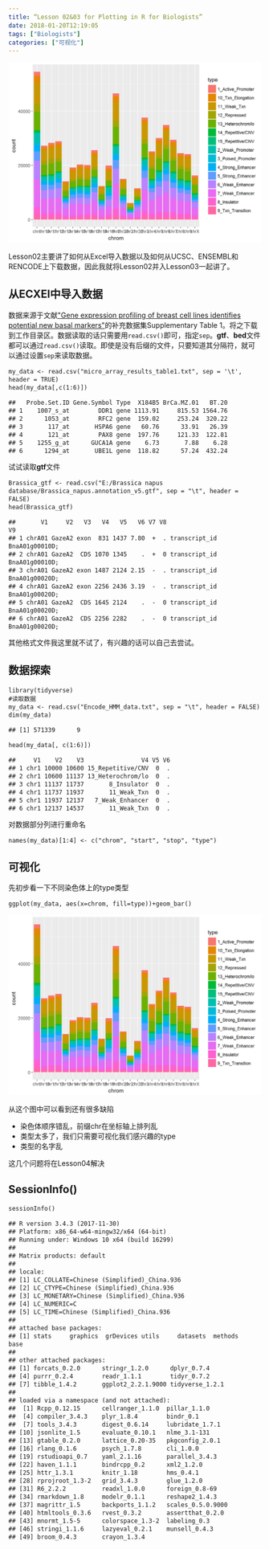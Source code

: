 ```yaml
---
title: “Lesson 02&03 for Plotting in R for Biologists”
date: 2018-01-20T12:19:05
tags: ["Biologists"]
categories: ["可视化"]
---
```


![mark](https://github.com/YTLogos/Pic_blog/blob/master/dBhf13K3Ge.png?raw=true)

Lesson02主要讲了如何从Excel导入数据以及如何从UCSC、ENSEMBL和RENCODE上下载数据，因此我就将Lesson02并入Lesson03一起讲了。

<!--more-->

## 从ECXEl中导入数据

数据来源于文献["Gene expression profiling of breast cell lines identifies potential new basal markers"](https://www.nature.com/articles/1209254)的补充数据集Supplementary Table 1。将之下载到工作目录区。数据读取的话只需要用`read.csv()`即可，指定`sep`。**gtf**、**bed**文件都可以通过`read.csv()`读取。即使是没有后缀的文件，只要知道其分隔符，就可以通过设置`sep`来读取数据。

```{r}
my_data <- read.csv("micro_array_results_table1.txt", sep = '\t', header = TRUE)
head(my_data[,c(1:6)])
```
```
##   Probe.Set.ID Gene.Symbol Type  X184B5 BrCa.MZ.01   BT.20
## 1    1007_s_at        DDR1 gene 1113.91     815.53 1564.76
## 2      1053_at        RFC2 gene  159.02     253.24  320.22
## 3       117_at       HSPA6 gene   60.76      33.91   26.39
## 4       121_at        PAX8 gene  197.76     121.33  122.81
## 5    1255_g_at      GUCA1A gene    6.73       7.88    6.28
## 6      1294_at       UBE1L gene  118.82      57.24  432.24
```

试试读取**gtf**文件
```{r}
Brassica_gtf <- read.csv("E:/Brassica napus database/Brassica_napus.annotation_v5.gtf", sep = "\t", header = FALSE)
head(Brassica_gtf)
```
```
##       V1     V2   V3   V4   V5   V6 V7 V8                           V9
## 1 chrA01 GazeA2 exon  831 1437 7.80  +  . transcript_id BnaA01g00010D;
## 2 chrA01 GazeA2  CDS 1070 1345    .  +  0 transcript_id BnaA01g00010D;
## 3 chrA01 GazeA2 exon 1487 2124 2.15  -  . transcript_id BnaA01g00020D;
## 4 chrA01 GazeA2 exon 2256 2436 3.19  -  . transcript_id BnaA01g00020D;
## 5 chrA01 GazeA2  CDS 1645 2124    .  -  0 transcript_id BnaA01g00020D;
## 6 chrA01 GazeA2  CDS 2256 2282    .  -  0 transcript_id BnaA01g00020D;
```

其他格式文件我这里就不试了，有兴趣的话可以自己去尝试。

## 数据探索
```{r}
library(tidyverse)
#读取数据
my_data <- read.csv("Encode_HMM_data.txt", sep = "\t", header = FALSE)
dim(my_data)
```
```
## [1] 571339      9
```
```
head(my_data[, c(1:6)])
```
```
##     V1    V2    V3                V4 V5 V6
## 1 chr1 10000 10600 15_Repetitive/CNV  0  .
## 2 chr1 10600 11137 13_Heterochrom/lo  0  .
## 3 chr1 11137 11737       8_Insulator  0  .
## 4 chr1 11737 11937       11_Weak_Txn  0  .
## 5 chr1 11937 12137   7_Weak_Enhancer  0  .
## 6 chr1 12137 14537       11_Weak_Txn  0  .
```

对数据部分列进行重命名
```{r}
names(my_data)[1:4] <- c("chrom", "start", "stop", "type")
```

## 可视化
先初步看一下不同染色体上的type类型
```{r}
ggplot(my_data, aes(x=chrom, fill=type))+geom_bar()
```
![mark](https://github.com/YTLogos/Pic_blog/blob/master/dBhf13K3Ge.png?raw=true)

从这个图中可以看到还有很多缺陷

* 染色体顺序错乱，前缀chr在坐标轴上排列乱
* 类型太多了，我们只需要可视化我们感兴趣的type
* 类型的名字乱

这几个问题将在Lesson04解决

## SessionInfo()
```{r}
sessionInfo()
```
```
## R version 3.4.3 (2017-11-30)
## Platform: x86_64-w64-mingw32/x64 (64-bit)
## Running under: Windows 10 x64 (build 16299)
## 
## Matrix products: default
## 
## locale:
## [1] LC_COLLATE=Chinese (Simplified)_China.936 
## [2] LC_CTYPE=Chinese (Simplified)_China.936   
## [3] LC_MONETARY=Chinese (Simplified)_China.936
## [4] LC_NUMERIC=C                              
## [5] LC_TIME=Chinese (Simplified)_China.936    
## 
## attached base packages:
## [1] stats     graphics  grDevices utils     datasets  methods   base     
## 
## other attached packages:
## [1] forcats_0.2.0      stringr_1.2.0      dplyr_0.7.4       
## [4] purrr_0.2.4        readr_1.1.1        tidyr_0.7.2       
## [7] tibble_1.4.2       ggplot2_2.2.1.9000 tidyverse_1.2.1   
## 
## loaded via a namespace (and not attached):
##  [1] Rcpp_0.12.15      cellranger_1.1.0  pillar_1.1.0     
##  [4] compiler_3.4.3    plyr_1.8.4        bindr_0.1        
##  [7] tools_3.4.3       digest_0.6.14     lubridate_1.7.1  
## [10] jsonlite_1.5      evaluate_0.10.1   nlme_3.1-131     
## [13] gtable_0.2.0      lattice_0.20-35   pkgconfig_2.0.1  
## [16] rlang_0.1.6       psych_1.7.8       cli_1.0.0        
## [19] rstudioapi_0.7    yaml_2.1.16       parallel_3.4.3   
## [22] haven_1.1.1       bindrcpp_0.2      xml2_1.2.0       
## [25] httr_1.3.1        knitr_1.18        hms_0.4.1        
## [28] rprojroot_1.3-2   grid_3.4.3        glue_1.2.0       
## [31] R6_2.2.2          readxl_1.0.0      foreign_0.8-69   
## [34] rmarkdown_1.8     modelr_0.1.1      reshape2_1.4.3   
## [37] magrittr_1.5      backports_1.1.2   scales_0.5.0.9000
## [40] htmltools_0.3.6   rvest_0.3.2       assertthat_0.2.0 
## [43] mnormt_1.5-5      colorspace_1.3-2  labeling_0.3     
## [46] stringi_1.1.6     lazyeval_0.2.1    munsell_0.4.3    
## [49] broom_0.4.3       crayon_1.3.4
```
